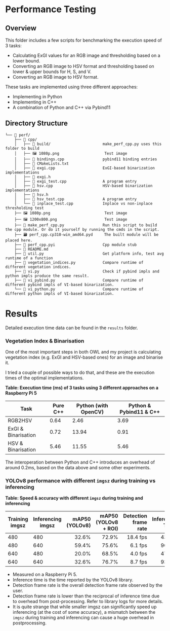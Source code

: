 # Performance Testing

## Overview

This folder includes a few scripts for benchmarking the execution speed of 3 tasks:
- Calculating ExGI values for an RGB image and thresholding based on a lower bound.
- Converting an RGB image to HSV format and thresholding based on lower & upper bounds for H, S, and V.
- Converting an RGB image to HSV format.

These tasks are implemented using three different approaches:
- Implementing in Python
- Implementing in C++
- A combination of Python and C++ via Pybind11

## Directory Structure
```
└── 📁 perf/
    ├── 📁 cpp/
    │   ├── 📁 build/                       make_perf_cpp.py uses this folder to build 
    │   ├── 🖼️ 1080p.png                    Test image
    │   ├── 📜 bindings.cpp                 pybind11 binding entries
    │   ├── 📝 CMakeLists.txt               
    │   ├── 📜 exgi.cpp                     ExGI-based binarization implementations
    │   ├── 📜 exgi.h                       
    │   ├── 📜 exgi_test.cpp                A program entry
    │   ├── 📜 hsv.cpp                      HSV-based binarization implementations
    │   ├── 📜 hsv.h                        
    │   ├── 📜 hsv_test.cpp                 A program entry
    │   └── 📜 inplace_test.cpp             Inplace vs non-inplace thresholding test
    ├── 🖼️ 1080p.png                        Test image
    ├── 🖼️ 1200x800.png                     Test image
    ├── 📜 make_perf_cpp.py                 Run this script to build the cpp module. Or do it yourself by running the cmds in the script.
    ├── 🗃️ perf_cpp.cp310-win_amd64.pyd     The built module will be placed here.
    ├── 📜 perf_cpp.pyi                     Cpp module stub
    ├── 📝 README.md                        
    ├── 📜 util.py                          Get platform info, test avg runtime of a function
    ├── 📜 vegetation_indices.py            Compare runtime of different vegetation indices.
    ├── 📜 vi.py                            Check if pybind impls and python impls produce the same result.
    ├── 📜 vi_pybind.py                     Compare runtime of different pybind impls of VI-based binarization.
    └── 📜 vi_python.py                     Compare runtime of different python impls of VI-based binarization.
```

# Results
Detailed execution time data can be found in the `results` folder.

### Vegetation Index & Binarisation
One of the most important steps in both OWL and my project is calculating vegetation index (e.g. ExGI and HSV-based ones) for an image and binarise it.

I tried a couple of possible ways to do that, and these are the execution times of the optimal implementations.


**Table: Execution time (ms) of 3 tasks using 3 different approaches on a Raspberry Pi 5**

| Task                | Pure C++       | Python (with OpenCV) | Python & Pybind11 & C++ |
|---------------------|----------------|----------------------|-------------------------|
| RGB2HSV             | 0.64           | 2.46                 | 3.69                    |
| ExGI & Binarisation | 0.72           | 13.94                | 0.91                    |
| HSV & Binarisation  | 5.46           | 11.55                | 5.46                    |

The interoperation between Python and C++ introduces an overhead of around 0.2ms,
based on the data above and some other experiments.

### YOLOv8 performance with different `imgsz` during training vs inferencing

**Table: Speed & accuracy with different `imgsz` during training and inferencing**

| Training imgsz | Inferencing imgsz  | mAP50 (YOLOv8) | mAP50 (YOLOv8 + ROI) | Detection frame rate | Inference Time |
|----------------|--------------------|---------------:|---------------------:|---------------------:|---------------:|
| 480            | 480                |          32.6% |                72.9% |             18.4 fps |          43 ms |
| 480            | 640                |          59.4% |                75.6% |              6.1 fps |          90 ms |
| 640            | 480                |          20.0% |                68.5% |              4.0 fps |          47 ms |
| 640            | 640                |          32.6% |                76.7% |              8.7 fps |          93 ms |

- Measured on a Raspberry Pi 5.
- Inference time is the time reported by the YOLOv8 library.
- Detection frame rate is the overall detection frame rate observed by the user.
- Detection frame rate is lower than the reciprocal of inference time due to overhead from post-processing. Refer to library logs for more details.
- It is quite strange that while smaller imgsz can significantly speed up inferencing (at the cost of some accuracy), a mismatch between the `imgsz` during training and inferencing can cause a huge overhead in postprocessing.





